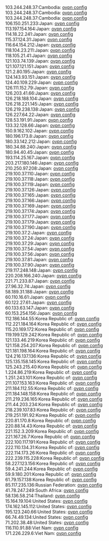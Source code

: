 103.244.248.37:Cambodia: [ovpn config](vpn/103_244_248_37.ovpn)  
103.244.248.37:Cambodia: [ovpn config](vpn/103_244_248_37.ovpn)  
103.244.248.37:Cambodia: [ovpn config](vpn/103_244_248_37.ovpn)  
106.150.251.233:Japan: [ovpn config](vpn/106_150_251_233.ovpn)  
113.197.154.164:Japan: [ovpn config](vpn/113_197_154_164.ovpn)  
114.18.22.241:Japan: [ovpn config](vpn/114_18_22_241.ovpn)  
115.37.124.31:Japan: [ovpn config](vpn/115_37_124_31.ovpn)  
116.64.154.212:Japan: [ovpn config](vpn/116_64_154_212.ovpn)  
118.104.23.211:Japan: [ovpn config](vpn/118_104_23_211.ovpn)  
118.105.21.41:Japan: [ovpn config](vpn/118_105_21_41.ovpn)  
121.103.74.139:Japan: [ovpn config](vpn/121_103_74_139.ovpn)  
121.107.121.151:Japan: [ovpn config](vpn/121_107_121_151.ovpn)  
121.2.80.195:Japan: [ovpn config](vpn/121_2_80_195.ovpn)  
124.143.93.151:Japan: [ovpn config](vpn/124_143_93_151.ovpn)  
124.40.109.229:Japan: [ovpn config](vpn/124_40_109_229.ovpn)  
126.111.152.79:Japan: [ovpn config](vpn/126_111_152_79.ovpn)  
126.203.41.66:Japan: [ovpn config](vpn/126_203_41_66.ovpn)  
126.218.188.104:Japan: [ovpn config](vpn/126_218_188_104.ovpn)  
126.218.221.145:Japan: [ovpn config](vpn/126_218_221_145.ovpn)  
126.219.238.138:Japan: [ovpn config](vpn/126_219_238_138.ovpn)  
126.227.64.22:Japan: [ovpn config](vpn/126_227_64_22.ovpn)  
128.53.191.91:Japan: [ovpn config](vpn/128_53_191_91.ovpn)  
133.32.128.66:Japan: [ovpn config](vpn/133_32_128_66.ovpn)  
150.9.162.102:Japan: [ovpn config](vpn/150_9_162_102.ovpn)  
180.196.173.8:Japan: [ovpn config](vpn/180_196_173_8.ovpn)  
180.33.142.212:Japan: [ovpn config](vpn/180_33_142_212.ovpn)  
180.34.88.240:Japan: [ovpn config](vpn/180_34_88_240.ovpn)  
180.94.40.45:Japan: [ovpn config](vpn/180_94_40_45.ovpn)  
193.114.25.167:Japan: [ovpn config](vpn/193_114_25_167.ovpn)  
203.217.180.146:Japan: [ovpn config](vpn/203_217_180_146.ovpn)  
210.250.97.208:Japan: [ovpn config](vpn/210_250_97_208.ovpn)  
219.100.37.110:Japan: [ovpn config](vpn/219_100_37_110.ovpn)  
219.100.37.118:Japan: [ovpn config](vpn/219_100_37_118.ovpn)  
219.100.37.119:Japan: [ovpn config](vpn/219_100_37_119.ovpn)  
219.100.37.126:Japan: [ovpn config](vpn/219_100_37_126.ovpn)  
219.100.37.165:Japan: [ovpn config](vpn/219_100_37_165.ovpn)  
219.100.37.166:Japan: [ovpn config](vpn/219_100_37_166.ovpn)  
219.100.37.169:Japan: [ovpn config](vpn/219_100_37_169.ovpn)  
219.100.37.174:Japan: [ovpn config](vpn/219_100_37_174.ovpn)  
219.100.37.177:Japan: [ovpn config](vpn/219_100_37_177.ovpn)  
219.100.37.179:Japan: [ovpn config](vpn/219_100_37_179.ovpn)  
219.100.37.190:Japan: [ovpn config](vpn/219_100_37_190.ovpn)  
219.100.37.2:Japan: [ovpn config](vpn/219_100_37_2.ovpn)  
219.100.37.24:Japan: [ovpn config](vpn/219_100_37_24.ovpn)  
219.100.37.29:Japan: [ovpn config](vpn/219_100_37_29.ovpn)  
219.100.37.54:Japan: [ovpn config](vpn/219_100_37_54.ovpn)  
219.100.37.56:Japan: [ovpn config](vpn/219_100_37_56.ovpn)  
219.100.37.81:Japan: [ovpn config](vpn/219_100_37_81.ovpn)  
219.100.37.90:Japan: [ovpn config](vpn/219_100_37_90.ovpn)  
219.117.248.148:Japan: [ovpn config](vpn/219_117_248_148.ovpn)  
220.208.166.240:Japan: [ovpn config](vpn/220_208_166_240.ovpn)  
221.71.233.87:Japan: [ovpn config](vpn/221_71_233_87.ovpn)  
27.96.32.74:Japan: [ovpn config](vpn/27_96_32_74.ovpn)  
58.189.31.188:Japan: [ovpn config](vpn/58_189_31_188.ovpn)  
60.110.16.61:Japan: [ovpn config](vpn/60_110_16_61.ovpn)  
60.122.27.61:Japan: [ovpn config](vpn/60_122_27_61.ovpn)  
60.133.63.147:Japan: [ovpn config](vpn/60_133_63_147.ovpn)  
60.153.254.156:Japan: [ovpn config](vpn/60_153_254_156.ovpn)  
112.186.144.55:Korea Republic of: [ovpn config](vpn/112_186_144_55.ovpn)  
112.221.184.164:Korea Republic of: [ovpn config](vpn/112_221_184_164.ovpn)  
115.20.169.172:Korea Republic of: [ovpn config](vpn/115_20_169_172.ovpn)  
119.199.129.242:Korea Republic of: [ovpn config](vpn/119_199_129_242.ovpn)  
121.133.46.219:Korea Republic of: [ovpn config](vpn/121_133_46_219.ovpn)  
121.158.254.207:Korea Republic of: [ovpn config](vpn/121_158_254_207.ovpn)  
121.181.198.164:Korea Republic of: [ovpn config](vpn/121_181_198_164.ovpn)  
124.216.137.136:Korea Republic of: [ovpn config](vpn/124_216_137_136.ovpn)  
125.135.158.145:Korea Republic of: [ovpn config](vpn/125_135_158_145.ovpn)  
125.243.215.40:Korea Republic of: [ovpn config](vpn/125_243_215_40.ovpn)  
1.224.86.219:Korea Republic of: [ovpn config](vpn/1_224_86_219.ovpn)  
1.251.243.101:Korea Republic of: [ovpn config](vpn/1_251_243_101.ovpn)  
211.107.153.163:Korea Republic of: [ovpn config](vpn/211_107_153_163.ovpn)  
211.184.112.55:Korea Republic of: [ovpn config](vpn/211_184_112_55.ovpn)  
211.184.148.158:Korea Republic of: [ovpn config](vpn/211_184_148_158.ovpn)  
211.219.236.165:Korea Republic of: [ovpn config](vpn/211_219_236_165.ovpn)  
211.44.203.234:Korea Republic of: [ovpn config](vpn/211_44_203_234.ovpn)  
218.239.107.83:Korea Republic of: [ovpn config](vpn/218_239_107_83.ovpn)  
219.251.191.92:Korea Republic of: [ovpn config](vpn/219_251_191_92.ovpn)  
220.81.170.8:Korea Republic of: [ovpn config](vpn/220_81_170_8.ovpn)  
220.88.14.43:Korea Republic of: [ovpn config](vpn/220_88_14_43.ovpn)  
221.152.3.209:Korea Republic of: [ovpn config](vpn/221_152_3_209.ovpn)  
221.167.26.7:Korea Republic of: [ovpn config](vpn/221_167_26_7.ovpn)  
222.100.117.191:Korea Republic of: [ovpn config](vpn/222_100_117_191.ovpn)  
222.110.134.31:Korea Republic of: [ovpn config](vpn/222_110_134_31.ovpn)  
222.114.173.26:Korea Republic of: [ovpn config](vpn/222_114_173_26.ovpn)  
222.239.115.228:Korea Republic of: [ovpn config](vpn/222_239_115_228.ovpn)  
58.227.123.156:Korea Republic of: [ovpn config](vpn/58_227_123_156.ovpn)  
59.4.241.244:Korea Republic of: [ovpn config](vpn/59_4_241_244.ovpn)  
59.9.180.201:Korea Republic of: [ovpn config](vpn/59_9_180_201.ovpn)  
61.79.157.138:Korea Republic of: [ovpn config](vpn/61_79_157_138.ovpn)  
85.117.235.136:Russian Federation: [ovpn config](vpn/85_117_235_136.ovpn)  
41.78.247.249:South Africa: [ovpn config](vpn/41_78_247_249.ovpn)  
58.136.58.214:Thailand: [ovpn config](vpn/58_136_58_214.ovpn)  
15.164.19.104:United States: [ovpn config](vpn/15_164_19_104.ovpn)  
174.162.145.112:United States: [ovpn config](vpn/174_162_145_112.ovpn)  
195.123.240.66:United States: [ovpn config](vpn/195_123_240_66.ovpn)  
66.74.49.134:United States: [ovpn config](vpn/66_74_49_134.ovpn)  
71.202.38.48:United States: [ovpn config](vpn/71_202_38_48.ovpn)  
116.110.91.88:Viet Nam: [ovpn config](vpn/116_110_91_88.ovpn)  
171.226.229.6:Viet Nam: [ovpn config](vpn/171_226_229_6.ovpn)  
